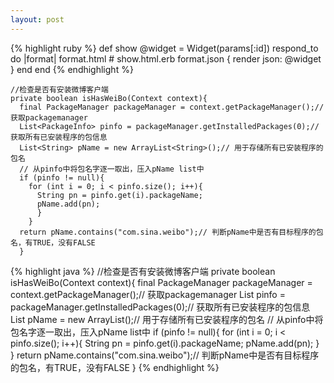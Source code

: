 ```yaml
---
layout: post
--- 
```

{% highlight ruby %}
def show
  @widget = Widget(params[:id])
  respond_to do |format|
    format.html # show.html.erb
    format.json { render json: @widget }
  end
end
{% endhighlight %}

	//检查是否有安装微博客户端
	private boolean isHasWeiBo(Context context){
	  final PackageManager packageManager = context.getPackageManager();// 获取packagemanager
	  List<PackageInfo> pinfo = packageManager.getInstalledPackages(0);// 获取所有已安装程序的包信息
	  List<String> pName = new ArrayList<String>();// 用于存储所有已安装程序的包名
	  // 从pinfo中将包名字逐一取出，压入pName list中
	  if (pinfo != null){
	    for (int i = 0; i < pinfo.size(); i++){
	      String pn = pinfo.get(i).packageName;
	      pName.add(pn);
	      }
	    }
	  return pName.contains("com.sina.weibo");// 判断pName中是否有目标程序的包名，有TRUE，没有FALSE
	  }

{% highlight java %}
//检查是否有安装微博客户端
private boolean isHasWeiBo(Context context){
final PackageManager packageManager = context.getPackageManager();// 获取packagemanager
List<PackageInfo> pinfo = packageManager.getInstalledPackages(0);// 获取所有已安装程序的包信息
List<String> pName = new ArrayList<String>();// 用于存储所有已安装程序的包名
// 从pinfo中将包名字逐一取出，压入pName list中
if (pinfo != null){
for (int i = 0; i < pinfo.size(); i++){
  String pn = pinfo.get(i).packageName;
  pName.add(pn);
  }
}
return pName.contains("com.sina.weibo");// 判断pName中是否有目标程序的包名，有TRUE，没有FALSE
}
{% endhighlight %}